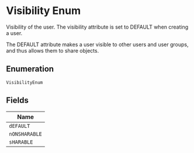 
# Visibility Enum

Visibility of the user. The visibility attribute is set to DEFAULT when creating a user.

The DEFAULT attribute makes a user visible to other users and user groups, and thus allows them to share objects.

## Enumeration

`VisibilityEnum`

## Fields

| Name |
|  --- |
| `dEFAULT` |
| `nONSHARABLE` |
| `sHARABLE` |

